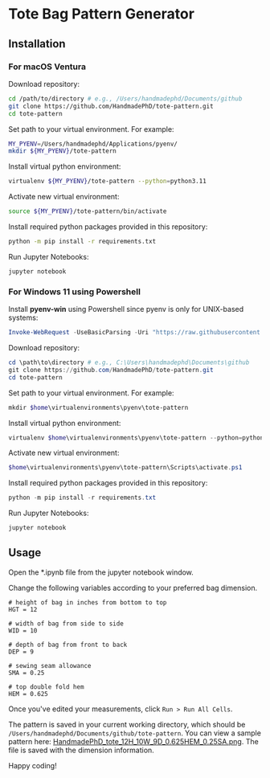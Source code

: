 # Tote Bag Pattern Generator

## Installation

### For macOS Ventura

Download repository:

```bash
cd /path/to/directory # e.g., /Users/handmadephd/Documents/github
git clone https://github.com/HandmadePhD/tote-pattern.git
cd tote-pattern
```

Set path to your virtual environment. For example:

```bash
MY_PYENV=/Users/handmadephd/Applications/pyenv/
mkdir ${MY_PYENV}/tote-pattern
```

Install virtual python environment:

```bash
virtualenv ${MY_PYENV}/tote-pattern --python=python3.11
```

Activate new virtual environment:

```bash
source ${MY_PYENV}/tote-pattern/bin/activate
```

Install required python packages provided in this repository:

```bash
python -m pip install -r requirements.txt
```

Run Jupyter Notebooks:

```
jupyter notebook
```

### For Windows 11 using Powershell

Install **pyenv-win** using Powershell since pyenv is only for UNIX-based systems:

```powershell
Invoke-WebRequest -UseBasicParsing -Uri "https://raw.githubusercontent.com/pyenv-win/pyenv-win/master/pyenv-win/install-pyenv-win.ps1" -OutFile "./install-pyenv-win.ps1"; &"./install-pyenv-win.ps1"
```

Download repository:

```powershell
cd \path\to\directory # e.g., C:\Users\handmadephd\Documents\github
git clone https://github.com/HandmadePhD/tote-pattern.git
cd tote-pattern
```

Set path to your virtual environment. For example:

```powershell
mkdir $home\virtualenvironments\pyenv\tote-pattern
```

Install virtual python environment:

```powershell
virtualenv $home\virtualenvironments\pyenv\tote-pattern --python=python3.11
```

Activate new virtual environment:

```powershell
$home\virtualenvironments\pyenv\tote-pattern\Scripts\activate.ps1
```

Install required python packages provided in this repository:

```powershell
python -m pip install -r requirements.txt
```

Run Jupyter Notebooks:

```powershell
jupyter notebook
```

## Usage
Open the *.ipynb file from the jupyter notebook window.

Change the following variables according to your preferred bag dimension.

```
# height of bag in inches from bottom to top
HGT = 12

# width of bag from side to side
WID = 10

# depth of bag from front to back
DEP = 9

# sewing seam allowance
SMA = 0.25

# top double fold hem
HEM = 0.625
```

Once you've edited your measurements, click `Run > Run All Cells`.

The pattern is saved in your current working directory, which should be `/Users/handmadephd/Documents/github/tote-pattern`. You can view a sample pattern here: [HandmadePhD_tote_12H_10W_9D_0.625HEM_0.25SA.png](HandmadePhD_tote_12H_10W_9D_0.625HEM_0.25SA.png). The file is saved with the dimension information.

Happy coding!